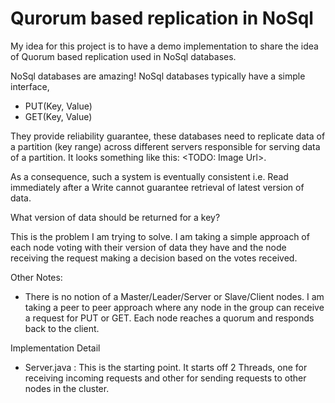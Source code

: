 # Qurorum based replication in NoSql

My idea for this project is to have a demo implementation to share the idea of Quorum based replication
used in NoSql databases. 

NoSql databases  are amazing! NoSql databases typically have a simple interface, 
- PUT(Key, Value) 
- GET(Key, Value)

They provide reliability guarantee, these databases need to replicate data of a partition (key range) 
across different servers responsible for serving data of a partition. It looks something like this: <TODO: Image Url>.

As a consequence, such a system is eventually consistent i.e. Read immediately after a 
Write cannot guarantee retrieval of latest version of data. 

What version of data should be returned for a key?

This is the problem I am trying to solve. I am taking a simple approach of each node voting with their version of
data they have and the node receiving the request making a decision based on the votes received.

Other Notes:
- There is no notion of a Master/Leader/Server or Slave/Client nodes. I am taking a peer to peer approach where
any node in the group can receive a request for PUT or GET. Each node reaches a quorum and responds back to the
client. 

Implementation Detail

- Server.java : This is the starting point. It starts off 2 Threads, one for receiving incoming requests and 
other for sending requests to other nodes in the cluster.

